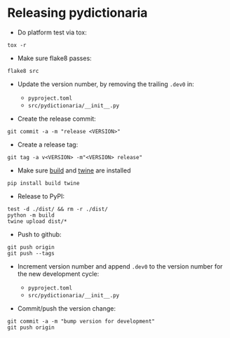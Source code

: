 
Releasing pydictionaria
=======================

- Do platform test via tox:
```
tox -r
```

- Make sure flake8 passes:
```
flake8 src
```

- Update the version number, by removing the trailing `.dev0` in:
  - `pyproject.toml`
  - `src/pydictionaria/__init__.py`

- Create the release commit:
```shell
git commit -a -m "release <VERSION>"
```

- Create a release tag:
```
git tag -a v<VERSION> -m"<VERSION> release"
```

- Make sure [build][build] and [twine][twine] are installed
```shell
pip install build twine
```

[build]: https://pypi.org/project/build/
[twine]: https://pypi.org/project/twine/

- Release to PyPI:
```shell
test -d ./dist/ && rm -r ./dist/
python -m build
twine upload dist/*
```

- Push to github:
```
git push origin
git push --tags
```

- Increment version number and append `.dev0` to the version number for the new development cycle:
  - `pyproject.toml`
  - `src/pydictionaria/__init__.py`

- Commit/push the version change:
```shell
git commit -a -m "bump version for development"
git push origin
```
